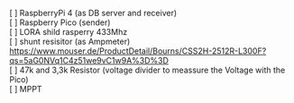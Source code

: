 [ ] RaspberryPi 4 (as DB server and receiver) <br>
[ ] Raspberry Pico (sender) <br>
[ ] LORA shild rasperry 433Mhz <br>
[ ] shunt resisitor (as Ampmeter) https://www.mouser.de/ProductDetail/Bourns/CSS2H-2512R-L300F?qs=5aG0NVq1C4z51we9vC1w9A%3D%3D <br>
[ ] 47k and 3,3k Resistor (voltage divider to meassure the Voltage with the Pico) <br>
[ ] MPPT <br>
